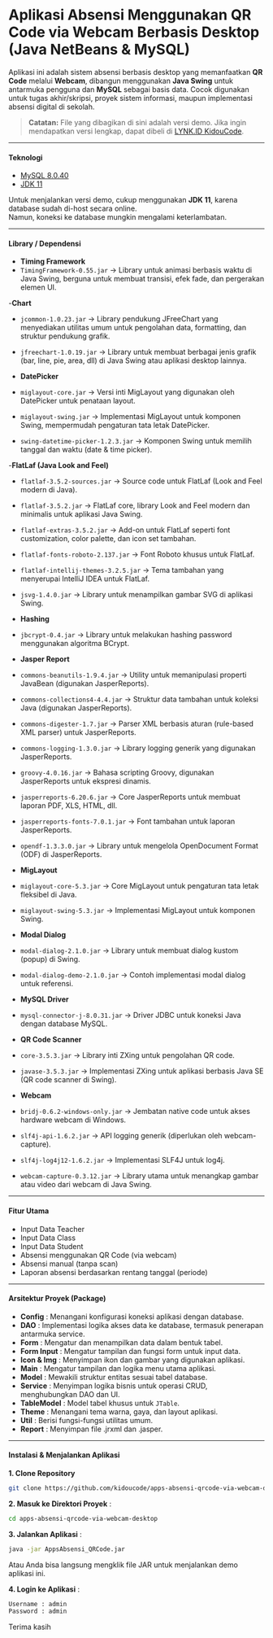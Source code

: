 # Aplikasi Absensi Menggunakan QR Code via Webcam Berbasis Desktop (Java NetBeans & MySQL)

Aplikasi ini adalah sistem absensi berbasis desktop yang memanfaatkan **QR Code** melalui **Webcam**, dibangun menggunakan **Java Swing** untuk antarmuka pengguna dan **MySQL** sebagai basis data.
Cocok digunakan untuk tugas akhir/skripsi, proyek sistem informasi, maupun implementasi absensi digital di sekolah.

> **Catatan:** File yang dibagikan di sini adalah versi demo. Jika ingin mendapatkan versi lengkap, dapat dibeli di [LYNK.ID KidouCode](https://lynk.id/kidoucode).

---

#### **Teknologi**
- [MySQL 8.0.40](https://downloads.mysql.com/archives/get/p/25/file/mysql-installer-community-8.0.40.0.msi)  
- [JDK 11](https://www.oracle.com/id/java/technologies/javase/jdk11-archive-downloads.html)  

Untuk menjalankan versi demo, cukup menggunakan **JDK 11**, karena database sudah di-host secara online.  
Namun, koneksi ke database mungkin mengalami keterlambatan.

---

#### **Library / Dependensi**

- **Timing Framework**
 - `TimingFramework-0.55.jar` → Library untuk animasi berbasis waktu di Java Swing, berguna untuk membuat transisi, efek fade, dan pergerakan elemen UI.  

-**Chart**
- `jcommon-1.0.23.jar` → Library pendukung JFreeChart yang menyediakan utilitas umum untuk pengolahan data, formatting, dan struktur pendukung grafik.  
- `jfreechart-1.0.19.jar` → Library untuk membuat berbagai jenis grafik (bar, line, pie, area, dll) di Java Swing atau aplikasi desktop lainnya.  

- **DatePicker**
- `miglayout-core.jar` → Versi inti MigLayout yang digunakan oleh DatePicker untuk penataan layout.  
- `miglayout-swing.jar` → Implementasi MigLayout untuk komponen Swing, mempermudah pengaturan tata letak DatePicker.  
- `swing-datetime-picker-1.2.3.jar` → Komponen Swing untuk memilih tanggal dan waktu (date & time picker).  

-**FlatLaf (Java Look and Feel)**
- `flatlaf-3.5.2-sources.jar` → Source code untuk FlatLaf (Look and Feel modern di Java).  
- `flatlaf-3.5.2.jar` → FlatLaf core, library Look and Feel modern dan minimalis untuk aplikasi Java Swing.  
- `flatlaf-extras-3.5.2.jar` → Add-on untuk FlatLaf seperti font customization, color palette, dan icon set tambahan.  
- `flatlaf-fonts-roboto-2.137.jar` → Font Roboto khusus untuk FlatLaf.  
- `flatlaf-intellij-themes-3.2.5.jar` → Tema tambahan yang menyerupai IntelliJ IDEA untuk FlatLaf.  
- `jsvg-1.4.0.jar` → Library untuk menampilkan gambar SVG di aplikasi Swing.  

- **Hashing**
- `jbcrypt-0.4.jar` → Library untuk melakukan hashing password menggunakan algoritma BCrypt.  

- **Jasper Report**
- `commons-beanutils-1.9.4.jar` → Utility untuk memanipulasi properti JavaBean (digunakan JasperReports).  
- `commons-collections4-4.4.jar` → Struktur data tambahan untuk koleksi Java (digunakan JasperReports).  
- `commons-digester-1.7.jar` → Parser XML berbasis aturan (rule-based XML parser) untuk JasperReports.  
- `commons-logging-1.3.0.jar` → Library logging generik yang digunakan JasperReports.  
- `groovy-4.0.16.jar` → Bahasa scripting Groovy, digunakan JasperReports untuk ekspresi dinamis.  
- `jasperreports-6.20.6.jar` → Core JasperReports untuk membuat laporan PDF, XLS, HTML, dll.  
- `jasperreports-fonts-7.0.1.jar` → Font tambahan untuk laporan JasperReports.  
- `opendf-1.3.3.0.jar` → Library untuk mengelola OpenDocument Format (ODF) di JasperReports.  

- **MigLayout**
- `miglayout-core-5.3.jar` → Core MigLayout untuk pengaturan tata letak fleksibel di Java.  
- `miglayout-swing-5.3.jar` → Implementasi MigLayout untuk komponen Swing.  

- **Modal Dialog**
- `modal-dialog-2.1.0.jar` → Library untuk membuat dialog kustom (popup) di Swing.  
- `modal-dialog-demo-2.1.0.jar` → Contoh implementasi modal dialog untuk referensi.  

- **MySQL Driver**
- `mysql-connector-j-8.0.31.jar` → Driver JDBC untuk koneksi Java dengan database MySQL.  

- **QR Code Scanner**
- `core-3.5.3.jar` → Library inti ZXing untuk pengolahan QR code.  
- `javase-3.5.3.jar` → Implementasi ZXing untuk aplikasi berbasis Java SE (QR code scanner di Swing).  

- **Webcam**
- `bridj-0.6.2-windows-only.jar` → Jembatan native code untuk akses hardware webcam di Windows.  
- `slf4j-api-1.6.2.jar` → API logging generik (diperlukan oleh webcam-capture).  
- `slf4j-log4j12-1.6.2.jar` → Implementasi SLF4J untuk log4j.  
- `webcam-capture-0.3.12.jar` → Library utama untuk menangkap gambar atau video dari webcam di Java Swing.  

---

#### **Fitur Utama**
- Input Data Teacher
- Input Data Class
- Input Data Student
- Absensi menggunakan QR Code (via webcam)
- Absensi manual (tanpa scan)
- Laporan absensi berdasarkan rentang tanggal (periode)

---

#### **Arsitektur Proyek (Package)**
- **Config** : Menangani konfigurasi koneksi aplikasi dengan database.  
- **DAO** : Implementasi logika akses data ke database, termasuk penerapan antarmuka service.  
- **Form** : Mengatur dan menampilkan data dalam bentuk tabel.  
- **Form Input** : Mengatur tampilan dan fungsi form untuk input data.  
- **Icon & Img** : Menyimpan ikon dan gambar yang digunakan aplikasi.  
- **Main** : Mengatur tampilan dan logika menu utama aplikasi.  
- **Model** : Mewakili struktur entitas sesuai tabel database.
- **Service** : Menyimpan logika bisnis untuk operasi CRUD, menghubungkan DAO dan UI.  
- **TableModel** : Model tabel khusus untuk `JTable`.  
- **Theme** : Menangani tema warna, gaya, dan layout aplikasi.  
- **Util** : Berisi fungsi-fungsi utilitas umum.  
- **Report** : Menyimpan file .jrxml dan .jasper.

---

#### **Instalasi & Menjalankan Aplikasi**

**1. Clone Repository**
```sh
git clone https://github.com/kidoucode/apps-absensi-qrcode-via-webcam-desktop.git
```

**2. Masuk ke Direktori Proyek** :

```sh
cd apps-absensi-qrcode-via-webcam-desktop
```

**3. Jalankan Aplikasi** :
```sh
java -jar AppsAbsensi_QRCode.jar
```
Atau Anda bisa langsung mengklik file JAR untuk menjalankan demo aplikasi ini.

**4. Login ke Aplikasi** :
```sh
Username : admin
Password : admin
```
Terima kasih

